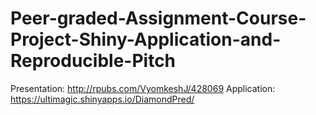 # Peer-graded-Assignment-Course-Project-Shiny-Application-and-Reproducible-Pitch


Presentation: http://rpubs.com/VyomkeshJ/428069
Application: https://ultimagic.shinyapps.io/DiamondPred/